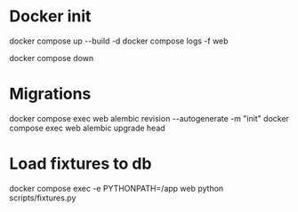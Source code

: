 # Docker init
docker compose up --build -d
docker compose logs -f web

docker compose down

# Migrations
docker compose exec web alembic revision --autogenerate -m "init"
docker compose exec web alembic upgrade head

# Load fixtures to db
docker compose exec -e PYTHONPATH=/app web python scripts/fixtures.py
